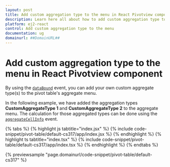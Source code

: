 ```yaml
---
layout: post
title: Add custom aggregation type to the menu in React Pivotview component | Syncfusion
description: Learn here all about how to add custom aggregation type to the menu in Syncfusion React Pivotview component of Syncfusion Essential JS 2 and more.
platform: ej2-react
control: Add custom aggregation type to the menu 
documentation: ug
domainurl: ##DomainURL##
---
```


<!-- markdownlint-disable MD009 -->

# Add custom aggregation type to the menu in React Pivotview component

By using the [`dataBound`](https://ej2.syncfusion.com/react/documentation/api/pivotview#databound) event, you can add your own custom aggregate type(s) to the pivot table's aggregate menu.

In the following example, we have added the aggregation types **CustomAggregateType 1** and **CustomAggregateType 2** to the aggregate menu. The calculation for those aggregated types can be done using the [`aggregateCellInfo`](https://ej2.syncfusion.com/react/documentation/api/pivotview#aggregatecellinfo) event.

{% tabs %}
{% highlight js tabtitle="index.jsx" %}
{% include code-snippet/pivot-table/default-cs317/app/index.jsx %}
{% endhighlight %}
{% highlight ts tabtitle="index.tsx" %}
{% include code-snippet/pivot-table/default-cs317/app/index.tsx %}
{% endhighlight %}
{% endtabs %}

 {% previewsample "page.domainurl/code-snippet/pivot-table/default-cs317" %}